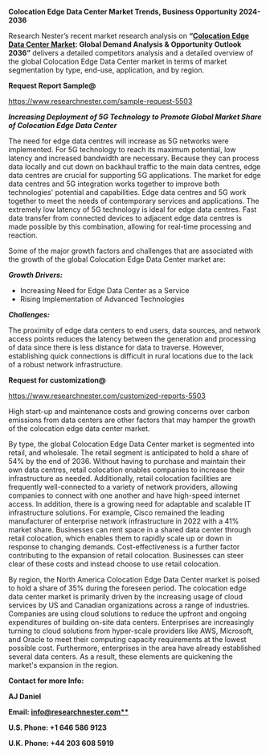 ﻿**Colocation Edge Data Center Market Trends, Business Opportunity 2024-2036** 

Research Nester’s recent market research analysis on **“[Colocation Edge Data Center Market](https://www.researchnester.com/reports/colocation-edge-data-center-market/5503): Global Demand Analysis & Opportunity Outlook 2036”** delivers a detailed competitors analysis and a detailed overview of the global Colocation Edge Data Center market in terms of market segmentation by type, end-use, application, and by region. 

**Request Report Sample@** 

<https://www.researchnester.com/sample-request-5503> 

***Increasing Deployment of 5G Technology to Promote Global Market Share of Colocation Edge Data Center***

The need for edge data centres will increase as 5G networks were implemented. For 5G technology to reach its maximum potential, low latency and increased bandwidth are necessary. Because they can process data locally and cut down on backhaul traffic to the main data centres, edge data centres are crucial for supporting 5G applications. The market for edge data centres and 5G integration works together to improve both technologies' potential and capabilities. Edge data centres and 5G work together to meet the needs of contemporary services and applications. The extremely low latency of 5G technology is ideal for edge data centres. Fast data transfer from connected devices to adjacent edge data centres is made possible by this combination, allowing for real-time processing and reaction. 

Some of the major growth factors and challenges that are associated with the growth of the global Colocation Edge Data Center market are:

***Growth Drivers:***

- Increasing Need for Edge Data Center as a Service
- Rising Implementation of Advanced Technologies 

***Challenges:***

The proximity of edge data centers to end users, data sources, and network access points reduces the latency between the generation and processing of data since there is less distance for data to traverse. However, establishing quick connections is difficult in rural locations due to the lack of a robust network infrastructure. 

**Request for customization@**

<https://www.researchnester.com/customized-reports-5503> 

High start-up and maintenance costs and growing concerns over carbon emissions from data centers are other factors that may hamper the growth of the colocation edge data center market. 

By type, the global Colocation Edge Data Center market is segmented into retail, and wholesale. The retail segment is anticipated to hold a share of 54% by the end of 2036. Without having to purchase and maintain their own data centres, retail colocation enables companies to increase their infrastructure as needed. Additionally, retail colocation facilities are frequently well-connected to a variety of network providers, allowing companies to connect with one another and have high-speed internet access. In addition, there is a growing need for adaptable and scalable IT infrastructure solutions. For example, Cisco remained the leading manufacturer of enterprise network infrastructure in 2022 with a 41% market share. Businesses can rent space in a shared data center through retail colocation, which enables them to rapidly scale up or down in response to changing demands. Cost-effectiveness is a further factor contributing to the expansion of retail colocation. Businesses can steer clear of these costs and instead choose to use retail colocation.

By region, the North America Colocation Edge Data Center market is poised to hold a share of 35% during the foreseen period. The colocation edge data center market is primarily driven by the increasing usage of cloud services by US and Canadian organizations across a range of industries. Companies are using cloud solutions to reduce the upfront and ongoing expenditures of building on-site data centers. Enterprises are increasingly turning to cloud solutions from hyper-scale providers like AWS, Microsoft, and Oracle to meet their computing capacity requirements at the lowest possible cost. Furthermore, enterprises in the area have already established several data centers. As a result, these elements are quickening the market's expansion in the region.

**Contact for more Info:**

**AJ Daniel**

**Email: [info@researchnester.com**](mailto:info@researchnester.com)**

**U.S. Phone: +1 646 586 9123** 

**U.K. Phone: +44 203 608 5919**

